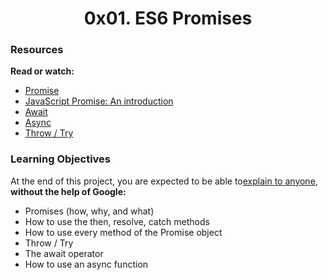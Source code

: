 <center><h1>0x01. ES6 Promises</h1></center>

<h3>Resources</h3>

<p>
<b>Read or watch:</b>

<ul>
<li><a href="https://developer.mozilla.org/en-US/docs/Web/JavaScript/Reference/Global_Objects/Promise">Promise</a></li>
<li><a href="https://web.dev/promises/">JavaScript Promise: An introduction</a></li>
<li><a href="https://developer.mozilla.org/en-US/docs/Web/JavaScript/Reference/Operators/await">Await</a></li>
<li><a href="https://developer.mozilla.org/en-US/docs/Web/JavaScript/Reference/Statements/async_function">Async</a></li>
<li><a href="https://developer.mozilla.org/en-US/docs/Web/JavaScript/Reference/Statements/throw">Throw / Try</a></li>
</ul>
</p>

<h3>Learning Objectives</h3>

<p>
At the end of this project, you are expected to be able to<a href="https://alx-intranet.hbtn.io/rltoken/Z4xW7_BFaRcrHxfDySjKuQ">explain to anyone</a>, <b>without the help of Google:</b>

<ul>
<li>Promises (how, why, and what)</li>
<li>How to use the then, resolve, catch methods</li>
<li>How to use every method of the Promise object</li>
<li>Throw / Try</li>
<li>The await operator</li>
<li>How to use an async function</li>
</ul>
</p>
